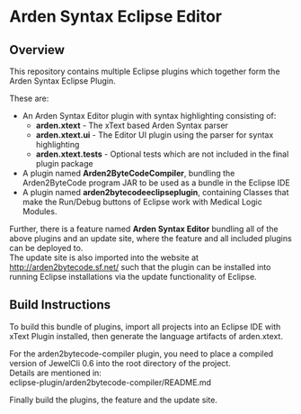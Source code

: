 # Arden Syntax Eclipse Editor

## Overview

This repository contains multiple Eclipse plugins which 
together form the Arden Syntax Eclipse Plugin.

These are:

* An Arden Syntax Editor plugin with syntax highlighting
  consisting of:
    * **arden.xtext** - The xText based Arden Syntax parser
    * **arden.xtext.ui** - The Editor UI plugin using the parser
      for syntax highlighting
    * **arden.xtext.tests** - Optional tests which are not
      included in the final plugin package
* A plugin named **Arden2ByteCodeCompiler**, bundling the 
  Arden2ByteCode program JAR to be used as a bundle in the 
  Eclipse IDE
* A plugin named **arden2bytecodeeclipseplugin**, containing
  Classes that make the Run/Debug buttons of Eclipse work
  with Medical Logic Modules.

Further, there is a feature named **Arden Syntax Editor**
bundling all of the above plugins and an update site, where
the feature and all included plugins can be deployed to.  
The update site is also imported into the website at 
http://arden2bytecode.sf.net/ such that the plugin can be
installed into running Eclipse installations via the
update functionality of Eclipse.

## Build Instructions

To build this bundle of plugins, import all projects into an 
Eclipse IDE with xText Plugin installed, then generate the 
language artifacts of arden.xtext. 

For the arden2bytecode-compiler plugin, you need to place a 
compiled version of JewelCli 0.6 into the root directory of the 
project.  
Details are mentioned in:  
eclipse-plugin/arden2bytecode-compiler/README.md

Finally build the plugins, the feature and the update site.
